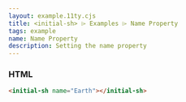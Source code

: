 ```yaml
---
layout: example.11ty.cjs
title: <initial-sh> ⌲ Examples ⌲ Name Property
tags: example
name: Name Property
description: Setting the name property
---
```


<initial-sh name="Earth"></initial-sh>

<h3>HTML</h3>

```html
<initial-sh name="Earth"></initial-sh>
```
